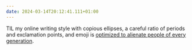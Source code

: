 ```yaml
---
date: 2024-03-14T20:12:41.111+01:00
---
```

TIL my online writing style with copious ellipses, a careful ratio of periods and exclamation points, and emoji is [optimized to alienate people of every generation](https://www.purewow.com/tech/why-do-boomers-use-ellipses).

